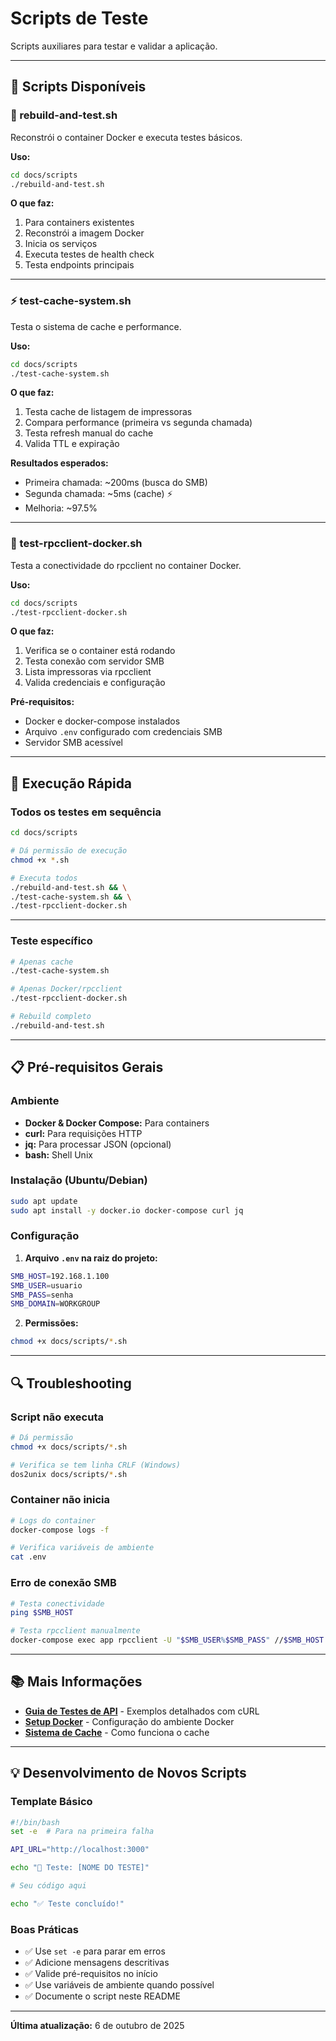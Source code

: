 # Scripts de Teste

Scripts auxiliares para testar e validar a aplicação.

---

## 📜 Scripts Disponíveis

### 🔨 rebuild-and-test.sh

Reconstrói o container Docker e executa testes básicos.

**Uso:**
```bash
cd docs/scripts
./rebuild-and-test.sh
```

**O que faz:**
1. Para containers existentes
2. Reconstrói a imagem Docker
3. Inicia os serviços
4. Executa testes de health check
5. Testa endpoints principais

---

### ⚡ test-cache-system.sh

Testa o sistema de cache e performance.

**Uso:**
```bash
cd docs/scripts
./test-cache-system.sh
```

**O que faz:**
1. Testa cache de listagem de impressoras
2. Compara performance (primeira vs segunda chamada)
3. Testa refresh manual do cache
4. Valida TTL e expiração

**Resultados esperados:**
- Primeira chamada: ~200ms (busca do SMB)
- Segunda chamada: ~5ms (cache) ⚡
- Melhoria: ~97.5%

---

### 🐳 test-rpcclient-docker.sh

Testa a conectividade do rpcclient no container Docker.

**Uso:**
```bash
cd docs/scripts
./test-rpcclient-docker.sh
```

**O que faz:**
1. Verifica se o container está rodando
2. Testa conexão com servidor SMB
3. Lista impressoras via rpcclient
4. Valida credenciais e configuração

**Pré-requisitos:**
- Docker e docker-compose instalados
- Arquivo `.env` configurado com credenciais SMB
- Servidor SMB acessível

---

## 🚀 Execução Rápida

### Todos os testes em sequência

```bash
cd docs/scripts

# Dá permissão de execução
chmod +x *.sh

# Executa todos
./rebuild-and-test.sh && \
./test-cache-system.sh && \
./test-rpcclient-docker.sh
```

---

### Teste específico

```bash
# Apenas cache
./test-cache-system.sh

# Apenas Docker/rpcclient
./test-rpcclient-docker.sh

# Rebuild completo
./rebuild-and-test.sh
```

---

## 📋 Pré-requisitos Gerais

### Ambiente

- **Docker & Docker Compose:** Para containers
- **curl:** Para requisições HTTP
- **jq:** Para processar JSON (opcional)
- **bash:** Shell Unix

### Instalação (Ubuntu/Debian)

```bash
sudo apt update
sudo apt install -y docker.io docker-compose curl jq
```

### Configuração

1. **Arquivo `.env` na raiz do projeto:**
```bash
SMB_HOST=192.168.1.100
SMB_USER=usuario
SMB_PASS=senha
SMB_DOMAIN=WORKGROUP
```

2. **Permissões:**
```bash
chmod +x docs/scripts/*.sh
```

---

## 🔍 Troubleshooting

### Script não executa

```bash
# Dá permissão
chmod +x docs/scripts/*.sh

# Verifica se tem linha CRLF (Windows)
dos2unix docs/scripts/*.sh
```

### Container não inicia

```bash
# Logs do container
docker-compose logs -f

# Verifica variáveis de ambiente
cat .env
```

### Erro de conexão SMB

```bash
# Testa conectividade
ping $SMB_HOST

# Testa rpcclient manualmente
docker-compose exec app rpcclient -U "$SMB_USER%$SMB_PASS" //$SMB_HOST
```

---

## 📚 Mais Informações

- **[Guia de Testes de API](../api-testing.md)** - Exemplos detalhados com cURL
- **[Setup Docker](../docker-setup.md)** - Configuração do ambiente Docker
- **[Sistema de Cache](../cache-system.md)** - Como funciona o cache

---

## 💡 Desenvolvimento de Novos Scripts

### Template Básico

```bash
#!/bin/bash
set -e  # Para na primeira falha

API_URL="http://localhost:3000"

echo "🧪 Teste: [NOME DO TESTE]"

# Seu código aqui

echo "✅ Teste concluído!"
```

### Boas Práticas

- ✅ Use `set -e` para parar em erros
- ✅ Adicione mensagens descritivas
- ✅ Valide pré-requisitos no início
- ✅ Use variáveis de ambiente quando possível
- ✅ Documente o script neste README

---

**Última atualização:** 6 de outubro de 2025
